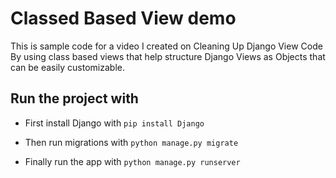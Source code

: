 # Classed Based View demo
This is sample code for a video I created on Cleaning Up Django View Code By using class based views that help structure Django Views as Objects that can be easily customizable.

## Run the project with
- First install Django with ````pip install Django````

- Then run migrations with ````python manage.py migrate````
- Finally run the app with ````python manage.py runserver````